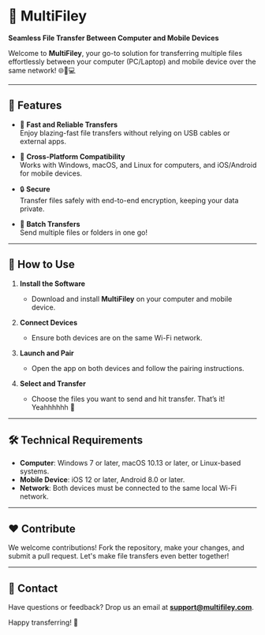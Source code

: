 # 📂 MultiFiley  
**Seamless File Transfer Between Computer and Mobile Devices**  

Welcome to **MultiFiley**, your go-to solution for transferring multiple files effortlessly between your computer (PC/Laptop) and mobile device over the same network! 🌐📱💻  

---

## 🎯 **Features**
- 🚀 **Fast and Reliable Transfers**  
  Enjoy blazing-fast file transfers without relying on USB cables or external apps.  

- 🔗 **Cross-Platform Compatibility**  
  Works with Windows, macOS, and Linux for computers, and iOS/Android for mobile devices.  

- 🔒 **Secure**  
  Transfer files safely with end-to-end encryption, keeping your data private.  

- 📁 **Batch Transfers**  
  Send multiple files or folders in one go!  

---

## 📖 **How to Use**
1. **Install the Software**  
   - Download and install **MultiFiley** on your computer and mobile device.  

2. **Connect Devices**  
   - Ensure both devices are on the same Wi-Fi network.  

3. **Launch and Pair**  
   - Open the app on both devices and follow the pairing instructions.  

4. **Select and Transfer**  
   - Choose the files you want to send and hit transfer. That’s it! Yeahhhhhh 🎉  

---

## 🛠 **Technical Requirements**
- **Computer**: Windows 7 or later, macOS 10.13 or later, or Linux-based systems.  
- **Mobile Device**: iOS 12 or later, Android 8.0 or later.  
- **Network**: Both devices must be connected to the same local Wi-Fi network.  

---

## ❤️ **Contribute**
We welcome contributions! Fork the repository, make your changes, and submit a pull request. Let's make file transfers even better together!  

---

## 📧 **Contact**  
Have questions or feedback? Drop us an email at **support@multifiley.com**.  

Happy transferring! 🎉  
